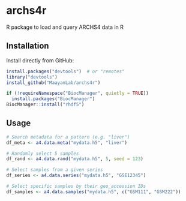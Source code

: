 # archs4r
R package to load and query ARCHS4 data in R


## Installation

Install directly from GitHub:

```R
install.packages("devtools")  # or "remotes"
library("devtools")
install_github("MaayanLab/archs4r")
```

```R
if (!requireNamespace("BiocManager", quietly = TRUE))
  install.packages("BiocManager")
BiocManager::install("rhdf5")
```

## Usage

```R
# Search metadata for a pattern (e.g. "liver")
df_meta <- a4.data.meta("mydata.h5", "liver")

# Randomly select 5 samples
df_rand <- a4.data.rand("mydata.h5", 5, seed = 123)

# Select samples from a given series
df_series <- a4.data.series("mydata.h5", "GSE12345")

# Select specific samples by their geo_accession IDs
df_samples <- a4.data.samples("mydata.h5", c("GSM111", "GSM222"))
```
